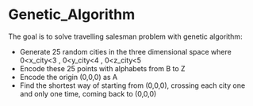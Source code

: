 # Genetic_Algorithm
The goal is to solve travelling salesman problem with genetic algorithm:
- Generate 25 random cities in the three dimensional space where 0<x_city<3 , 0<y_city<4 , 0<z_city<5
- Encode these 25 points with alphabets from B to Z
- Encode the origin (0,0,0) as A
- Find the shortest way of starting from (0,0,0), crossing each city one and only one time, coming back to (0,0,0)

